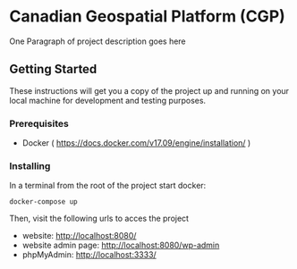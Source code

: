 # Canadian Geospatial Platform (CGP)

One Paragraph of project description goes here

## Getting Started

These instructions will get you a copy of the project up and running on your local machine for development and testing purposes.

### Prerequisites

* Docker ( <https://docs.docker.com/v17.09/engine/installation/> )

### Installing

In a terminal from the root of the project start docker: 

```
docker-compose up
```

Then, visit the following urls to acces the project

* website: <http://localhost:8080/>
* website admin page: <http://localhost:8080/wp-admin>
* phpMyAdmin: <http://localhost:3333/>